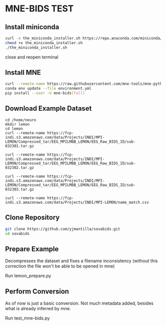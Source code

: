 # MNE-BIDS TEST

## Install miniconda
```bash
curl -o the_miniconda_installer.sh https://repo.anaconda.com/miniconda/Miniconda3-py39_4.9.2-Linux-x86_64.sh
chmod +x the_miniconda_installer.sh
./the_miniconda_installer.sh
```

close and reopen terminal

## Install MNE
```bash
curl --remote-name https://raw.githubusercontent.com/mne-tools/mne-python/main/environment.yml
conda env update --file environment.yml
pip install --user -U mne-bids[full]
```

## Download Example Dataset
```
cd /home/neuro
mkdir lemon
cd lemon
curl --remote-name https://fcp-indi.s3.amazonaws.com/data/Projects/INDI/MPI-LEMON/Compressed_tar/EEG_MPILMBB_LEMON/EEG_Raw_BIDS_ID/sub-032301.tar.gz

curl --remote-name https://fcp-indi.s3.amazonaws.com/data/Projects/INDI/MPI-LEMON/Compressed_tar/EEG_MPILMBB_LEMON/EEG_Raw_BIDS_ID/sub-032302.tar.gz

curl --remote-name https://fcp-indi.s3.amazonaws.com/data/Projects/INDI/MPI-LEMON/Compressed_tar/EEG_MPILMBB_LEMON/EEG_Raw_BIDS_ID/sub-032303.tar.gz

curl --remote-name https://fcp-indi.s3.amazonaws.com/data/Projects/INDI/MPI-LEMON/name_match.csv
```

## Clone Repository
```bash
git clone https://github.com/yjmantilla/sovabids.git
cd sovabids
```

## Prepare Example

Decompresses the dataset and fixes a filename inconsistency (without this correction the file won't be able to be opened in mne)

Run lemon_prepare.py

## Perform Conversion

As of now is just a basic conversion. Not much metadata added, besides what is already inferred by mne.

Run test_mne-bids.py
